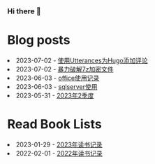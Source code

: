 ### Hi there 👋

<!--
**deletefromuser/deletefromuser** is a ✨ _special_ ✨ repository because its `README.md` (this file) appears on your GitHub profile.

Here are some ideas to get you started:

- 🔭 I’m currently working on ...
- 🌱 I’m currently learning ...
- 👯 I’m looking to collaborate on ...
- 🤔 I’m looking for help with ...
- 💬 Ask me about ...
- 📫 How to reach me: ...
- 😄 Pronouns: ...
- ⚡ Fun fact: ...
-->

# Blog posts
<!-- BLOG-POST-LIST:START -->
<li>2023-07-02 - <a href="https://deletefromuser.github.io/web/2023070203/" rel="nofollow">使用Utterances为Hugo添加评论</a></li><li>2023-07-02 - <a href="https://deletefromuser.github.io/tip/2023070201/" rel="nofollow">暴力破解7z加密文件</a></li><li>2023-06-03 - <a href="https://deletefromuser.github.io/tip/2023060301/" rel="nofollow">office使用记录</a></li><li>2023-06-03 - <a href="https://deletefromuser.github.io/sql/2023060301/" rel="nofollow">sqlserver使用</a></li><li>2023-05-31 - <a href="https://deletefromuser.github.io/watch/2023040101/" rel="nofollow">2023年2季度</a></li>
<!-- BLOG-POST-LIST:END -->

# Read Book Lists
<!-- READ-BOOK-LIST:START -->
<li>2023-01-29 - <a href="https://deletefromuser.github.io/read/2023012901/" rel="nofollow">2023年读书记录</a></li><li>2022-02-01 - <a href="https://deletefromuser.github.io/read/2022030701/" rel="nofollow">2022年读书记录</a></li>
<!-- READ-BOOK-LIST:END -->
